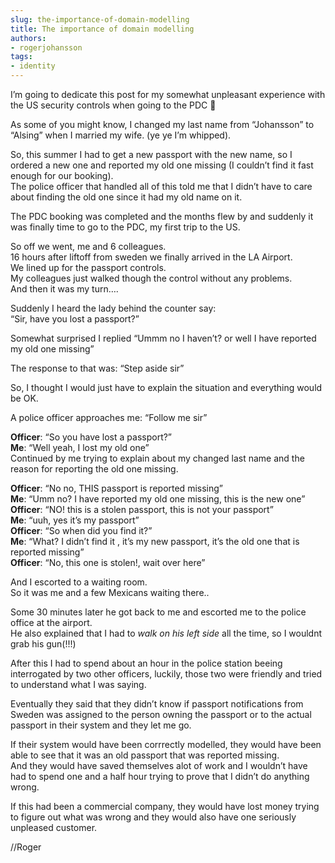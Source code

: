```yaml
---
slug: the-importance-of-domain-modelling
title: The importance of domain modelling
authors:
- rogerjohansson
tags:
- identity
---
```

I’m going to dedicate this post for my somewhat unpleasant experience with the US security controls when going to the PDC 🙂

<!-- truncate -->

As some of you might know, I changed my last name from “Johansson” to “Alsing” when I married my wife. (ye ye I’m whipped).

So, this summer I had to get a new passport with the new name, so I ordered a new one and reported my old one missing (I couldn’t find it fast enough for our booking).  
The police officer that handled all of this told me that I didn’t have to care about finding the old one since it had my old name on it.

The PDC booking was completed and the months flew by and suddenly it was finally time to go to the PDC, my first trip to the US.

So off we went, me and 6 colleagues.  
16 hours after liftoff from sweden we finally arrived in the LA Airport.  
We lined up for the passport controls.  
My colleagues just walked though the control without any problems.  
And then it was my turn….

Suddenly I heard the lady behind the counter say:  
“Sir, have you lost a passport?”

Somewhat surprised I replied “Ummm no I haven’t? or well I have reported my old one missing”

The response to that was: “Step aside sir”

So, I thought I would just have to explain the situation and everything would be OK.

A police officer approaches me: “Follow me sir”

**Officer**: “So you have lost a passport?”  
**Me**: “Well yeah, I lost my old one”  
Continued by me trying to explain about my changed last name and the reason for reporting the old one missing.

**Officer**: “No no, THIS passport is reported missing”  
**Me**: “Umm no? I have reported my old one missing, this is the new one”  
**Officer**: “NO! this is a stolen passport, this is not your passport”  
**Me**: “uuh, yes it’s my passport”  
**Officer**: “So when did you find it?”  
**Me**: “What? I didn’t find it , it’s my new passport, it’s the old one that is reported missing”  
**Officer**: “No, this one is stolen!, wait over here”

And I escorted to a waiting room.  
So it was me and a few Mexicans waiting there..

Some 30 minutes later he got back to me and escorted me to the police office at the airport.  
He also explained that I had to *walk on his left side* all the time, so I wouldnt grab his gun(!!!)

After this I had to spend about an hour in the police station beeing interrogated by two other officers, luckily, those two were friendly and tried to understand what I was saying.

Eventually they said that they didn’t know if passport notifications from Sweden was assigned to the person owning the passport or to the actual passport in their system and they let me go.

If their system would have been corrrectly modelled, they would have been able to see that it was an old passport that was reported missing.  
And they would have saved themselves alot of work and I wouldn’t have had to spend one and a half hour trying to prove that I didn’t do anything wrong.

If this had been a commercial company, they would have lost money trying to figure out what was wrong and they would also have one seriously unpleased customer.

//Roger
